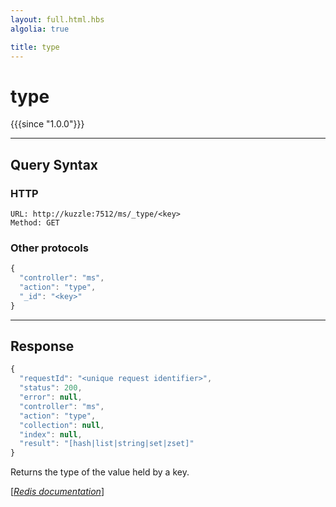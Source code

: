 ```yaml
---
layout: full.html.hbs
algolia: true

title: type
---
```


# type

{{{since "1.0.0"}}}




---

## Query Syntax

### HTTP

```http
URL: http://kuzzle:7512/ms/_type/<key>
Method: GET
```

### Other protocols


```js
{
  "controller": "ms",
  "action": "type",
  "_id": "<key>"
}
```

---

## Response

```javascript
{
  "requestId": "<unique request identifier>",
  "status": 200,
  "error": null,
  "controller": "ms",
  "action": "type",
  "collection": null,
  "index": null,
  "result": "[hash|list|string|set|zset]"
}
```

Returns the type of the value held by a key.

[[_Redis documentation_]](https://redis.io/commands/type)
